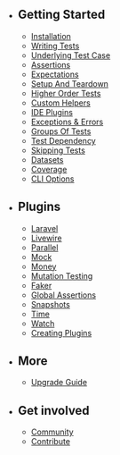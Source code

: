 - ## Getting Started
  - [Installation](/docs/installation)
  - [Writing Tests](/docs/writing-tests)
  - [Underlying Test Case](/docs/underlying-test-case)
  - [Assertions](/docs/assertions)
  - [Expectations](/docs/expectations)
  - [Setup And Teardown](/docs/setup-and-teardown)
  - [Higher Order Tests](/docs/higher-order-tests)
  - [Custom Helpers](/docs/helpers)
  - [IDE Plugins](/docs/ide-plugins)
  - [Exceptions & Errors](/docs/exceptions-and-errors)
  - [Groups Of Tests](/docs/groups)
  - [Test Dependency](/docs/test-dependency)  
  - [Skipping Tests](/docs/skipping-tests)
  - [Datasets](/docs/datasets)
  - [Coverage](/docs/coverage)
  - [CLI Options](/docs/cli-options)
- ## Plugins
  - [Laravel](/docs/plugins/laravel)
  - [Livewire](/docs/plugins/livewire)
  - [Parallel](/docs/plugins/parallel)
  - [Mock](/docs/plugins/mock)
  - [Money](/docs/plugins/money)
  - [Mutation Testing](/docs/plugins/mutation-testing)
  - [Faker](/docs/plugins/faker)
  - [Global Assertions](/docs/plugins/global-assertions)
  - [Snapshots](/docs/plugins/snapshots)
  - [Time](/docs/plugins/time)
  - [Watch](/docs/plugins/watch)
  - [Creating Plugins](/docs/plugins/creating-plugins)
- ## More
  - [Upgrade Guide](/docs/upgrade-guide)
- ## Get involved
  - [Community](/docs/community)
  - [Contribute](/docs/contribute)
